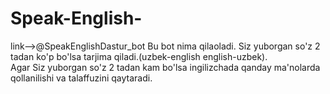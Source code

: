 # Speak-English-

link-->@SpeakEnglishDastur_bot
Bu bot nima qilaoladi. 
Siz yuborgan so'z 2 tadan ko'p bo'lsa tarjima qiladi.(uzbek-english  english-uzbek).  
Agar Siz yuborgan so'z 2 tadan kam bo'lsa ingilizchada qanday ma'nolarda qollanilishi va talaffuzini qaytaradi.

